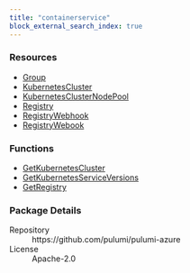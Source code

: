 ```yaml
---
title: "containerservice"
block_external_search_index: true
---
```


<!-- WARNING: this file was generated by Pulumi Docs Generator. -->
<!-- Do not edit by hand unless you're certain you know what you are doing! -->

<h3>Resources</h3>
<ul class="api">
    <li><a href="group"><span class="symbol resource"></span>Group</a></li>
    <li><a href="kubernetescluster"><span class="symbol resource"></span>KubernetesCluster</a></li>
    <li><a href="kubernetesclusternodepool"><span class="symbol resource"></span>KubernetesClusterNodePool</a></li>
    <li><a href="registry"><span class="symbol resource"></span>Registry</a></li>
    <li><a href="registrywebhook"><span class="symbol resource"></span>RegistryWebhook</a></li>
    <li><a href="registrywebook"><span class="symbol resource"></span>RegistryWebook</a></li>
</ul>

<h3>Functions</h3>
<ul class="api">
    <li><a href="getkubernetescluster"><span class="symbol datasource"></span>GetKubernetesCluster</a></li>
    <li><a href="getkubernetesserviceversions"><span class="symbol datasource"></span>GetKubernetesServiceVersions</a></li>
    <li><a href="getregistry"><span class="symbol datasource"></span>GetRegistry</a></li>
</ul>

<h3>Package Details</h3>
<dl class="package-details">
	<dt>Repository</dt>
	<dd>https://github.com/pulumi/pulumi-azure</dd>
	<dt>License</dt>
	<dd>Apache-2.0</dd>
</dl>

